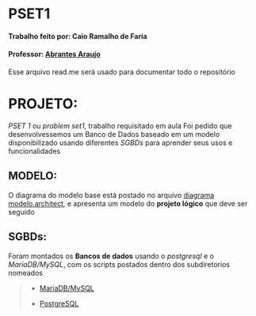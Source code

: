 # PSET1
#### Trabalho feito por: **Caio Ramalho de Faria**
#### Professor: [Abrantes Araujo](https://github.com/abrantesasf)
Esse arquivo read.me será usado para documentar todo o repositório

# PROJETO:
*PSET 1* ou *problem set1*, trabalho requisitado em aula
Foi pedido que desenvolvessemos um Banco de Dados baseado em um modelo disponibilizado usando diferentes *SGBDs* para aprender seus usos e funcionalidades


## MODELO:
O diagrama do modelo base está postado no arquivo [diagrama modelo.architect](https://github.com/RamalhoCaio/uvv_bd_1_CC1m/blob/main/diagrama%20modelo.architect), e apresenta um modelo do **projeto lógico** que deve ser seguido

## SGBDs:
Foram montados os **Bancos de dados** usando o *postgresql* e o *MariaDB/MySQL*, com os scripts postados dentro dos subdiretorios nomeados

> -  [MariaDB/MySQL](https://github.com/RamalhoCaio/uvv_bd_1_CC1m/blob/main/MariaDB/Script)
>
> - [PostgreSQL](https://github.com/RamalhoCaio/uvv_bd_1_CC1m/tree/main/POSTGRESQL)
